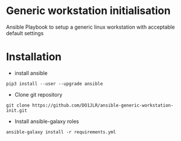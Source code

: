  Generic workstation initialisation
===================================
Ansible Playbook to setup a generic linux workstation with acceptable default settings

 Installation
==============

 * install ansible
```
pip3 install --user --upgrade ansible
```

 * Clone git repository
```
git clone https://github.com/DO1JLR/ansible-generic-workstation-init.git
```

 * Install ansible-galaxy roles
```
ansible-galaxy install -r requirements.yml
```


